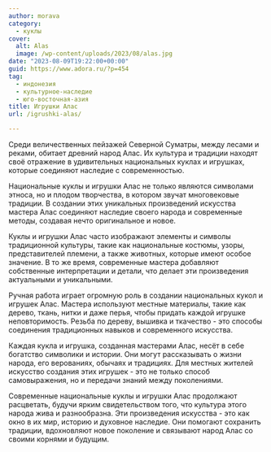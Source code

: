 ```yaml
---
author: morava
category:
  - куклы
cover:
  alt: Alas
  image: /wp-content/uploads/2023/08/alas.jpg
date: "2023-08-09T19:22:00+00:00"
guid: https://www.adora.ru/?p=454
tag:
  - индонезия
  - культурное-наследие
  - юго-восточная-азия
title: Игрушки Алас
url: /igrushki-alas/

---
```

Среди величественных пейзажей Северной Суматры, между лесами и реками, обитает древний народ Алас. Их культура и традиции находят своё отражение в удивительных национальных куклах и игрушках, которые соединяют наследие с современностью.

Национальные куклы и игрушки Алас не только являются символами этноса, но и плодом творчества, в котором звучат многовековые традиции. В создании этих уникальных произведений искусства мастера Алас соединяют наследие своего народа и современные методы, создавая нечто оригинальное и новое.

Куклы и игрушки Алас часто изображают элементы и символы традиционной культуры, такие как национальные костюмы, узоры, представителей племени, а также животных, которые имеют особое значение. В то же время, современные мастера добавляют собственные интерпретации и детали, что делает эти произведения актуальными и уникальными.

Ручная работа играет огромную роль в создании национальных кукол и игрушек Алас. Мастера используют местные материалы, такие как дерево, ткань, нитки и даже перья, чтобы придать каждой игрушке неповторимость. Резьба по дереву, вышивка и ткачество \- это способы соединения традиционных навыков и современного искусства.

Каждая кукла и игрушка, созданная мастерами Алас, несёт в себе богатство символики и истории. Они могут рассказывать о жизни народа, его верованиях, обычаях и традициях. Для местных жителей искусство создания этих игрушек \- это не только способ самовыражения, но и передачи знаний между поколениями.

Современные национальные куклы и игрушки Алас продолжают расцветать, будучи ярким свидетельством того, что культура этого народа жива и разнообразна. Эти произведения искусства \- это как окно в их мир, историю и духовное наследие. Они помогают сохранить традиции, вдохновляют новое поколение и связывают народ Алас со своими корнями и будущим.
